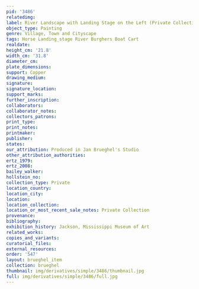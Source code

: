 ```yaml
---
pid: '3486'
relatedimg: 
label: River Landscape with Landing Stage on the Left (Private Collection)
object_type: Painting
genre: Village, Town and Cityscape
tags: Horse Landing_stage River Burghers Boat Cart
realdate: 
height_cm: '21.8'
width_cm: '31.8'
diameter_cm: 
plate_dimensions: 
support: Copper
drawing_medium: 
signature: 
signature_location: 
support_marks: 
further_inscription: 
collaborators: 
collaborator_notes: 
collectors_patrons: 
print_type: 
print_notes: 
printmaker: 
publisher: 
states: 
our_attribution: Produced in Jan Brueghel's Studio
other_attribution_authorities: 
ertz_1979: 
ertz_2008: 
bailey_walker: 
hollstein_no: 
collection_type: Private
location_country: 
location_city: 
location: 
location_collection: 
location_or_most_recent_sale_notes: Private Collection
provenance: 
bibliography: 
exhibition_history: Jackson, Mississippi Museum of Art
related_works: 
copies_and_variants: 
curatorial_files: 
external_resources: 
order: '547'
layout: brueghel_item
collection: brueghel
thumbnail: img/derivatives/simple/3486/thumbnail.jpg
full: img/derivatives/simple/3486/full.jpg
---
```

